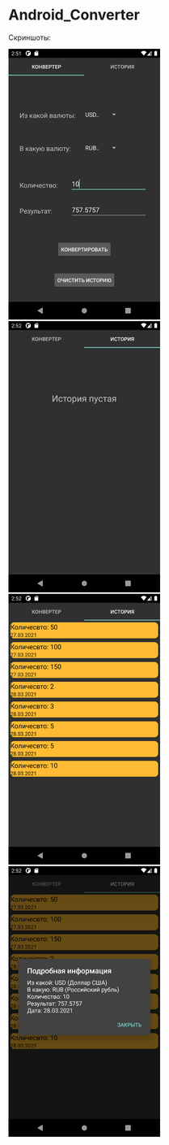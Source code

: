 # Android_Converter

Скриншоты:

<img src="https://github.com/vacation99/Android_Converter/blob/main/app/src/main/res/drawable/screenshots/Screenshot_main.png" width="300" /> <img src="https://github.com/vacation99/Android_Converter/blob/main/app/src/main/res/drawable/screenshots/Screenshot_history_1.png" width="300" /> 
<img src="https://github.com/vacation99/Android_Converter/blob/main/app/src/main/res/drawable/screenshots/Screenshot_history_2.png" width="300" /> 
<img src="https://github.com/vacation99/Android_Converter/blob/main/app/src/main/res/drawable/screenshots/Screenshot_history_3.png" width="300" />
